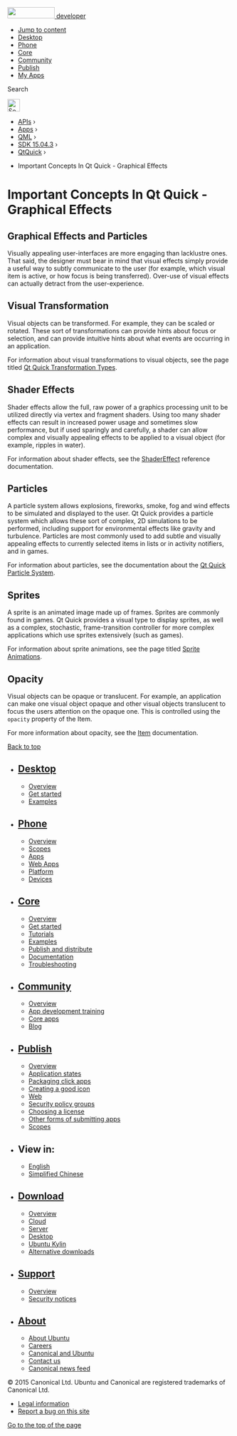 <a href="https://developer.ubuntu.com/" class="logo-ubuntu"><img src="https://developer.ubuntu.com/assets/sites/ubuntu/latest/u/img/logos/logo-ubuntu-orange.svg" width="106" height="25" /> <span>developer</span></a>

-   [Jump to content](index.html#main-content)
-   [Desktop](https://developer.ubuntu.com/en/desktop/)
-   [Phone](https://developer.ubuntu.com/en/phone/)
-   [Core](https://developer.ubuntu.com/core)
-   [Community](https://developer.ubuntu.com/en/community/)
-   [Publish](https://developer.ubuntu.com/en/publish/)
-   [My Apps](https://myapps.developer.ubuntu.com/)

Search

<img src="https://developer.ubuntu.com/assets/sites/ubuntu/latest/u/img/search-white.svg" alt="Search" height="28" />

-   [APIs](../../../../index.html) ›
-   [Apps](../../../index.html) ›
-   [QML](../../index.html) ›
-   <a href="../index.html" class="sub-nav-item">SDK 15.04.3</a> ›
-   <a href="../QtQuick/index.html" class="sub-nav-item">QtQuick</a> ›

<!-- -->

-   Important Concepts In Qt Quick - Graphical Effects

Important Concepts In Qt Quick - Graphical Effects
==================================================

<span class="subtitle"></span>
<span id="details"></span> <span id="graphical-effects-and-particles"></span>
Graphical Effects and Particles
-------------------------------

Visually appealing user-interfaces are more engaging than lacklustre ones. That said, the designer must bear in mind that visual effects simply provide a useful way to subtly communicate to the user (for example, which visual item is active, or how focus is being transferred). Over-use of visual effects can actually detract from the user-experience.

<span id="visual-transformation"></span>
Visual Transformation
---------------------

Visual objects can be transformed. For example, they can be scaled or rotated. These sort of transformations can provide hints about focus or selection, and can provide intuitive hints about what events are occurring in an application.

For information about visual transformations to visual objects, see the page titled [Qt Quick Transformation Types](../QtQuick.qtquick-effects-transformations/index.html).

<span id="shader-effects"></span>
Shader Effects
--------------

Shader effects allow the full, raw power of a graphics processing unit to be utilized directly via vertex and fragment shaders. Using too many shader effects can result in increased power usage and sometimes slow performance, but if used sparingly and carefully, a shader can allow complex and visually appealing effects to be applied to a visual object (for example, ripples in water).

For information about shader effects, see the [ShaderEffect](../QtQuick.ShaderEffect/index.html) reference documentation.

<span id="particles"></span>
Particles
---------

A particle system allows explosions, fireworks, smoke, fog and wind effects to be simulated and displayed to the user. Qt Quick provides a particle system which allows these sort of complex, 2D simulations to be performed, including support for environmental effects like gravity and turbulence. Particles are most commonly used to add subtle and visually appealing effects to currently selected items in lists or in activity notifiers, and in games.

For information about particles, see the documentation about the [Qt Quick Particle System](../QtQuick.qtquick-effects-particles/index.html).

<span id="sprites"></span>
Sprites
-------

A sprite is an animated image made up of frames. Sprites are commonly found in games. Qt Quick provides a visual type to display sprites, as well as a complex, stochastic, frame-transition controller for more complex applications which use sprites extensively (such as games).

For information about sprite animations, see the page titled [Sprite Animations](../QtQuick.qtquick-effects-sprites/index.html).

<span id="opacity"></span>
Opacity
-------

Visual objects can be opaque or translucent. For example, an application can make one visual object opaque and other visual objects translucent to focus the users attention on the opaque one. This is controlled using the `opacity` property of the Item.

For more information about opacity, see the [Item](../QtQuick.Item/index.html) documentation.

[Back to top](index.html#)

-   [Desktop](https://developer.ubuntu.com/en/desktop/)
    ---------------------------------------------------

    -   [Overview](https://developer.ubuntu.com/en/desktop/)
    -   [Get started](http://snapcraft.io/?utm_source=developer.ubuntu.com&utm_medium=devportal&utm_term=snaps%20snapcraft%20desktop&utm_content=menu&utm_campaign=duc_snappers)
    -   [Examples](https://github.com/ubuntu/snappy-playpen)

-   [Phone](https://developer.ubuntu.com/en/phone/)
    -----------------------------------------------

    -   [Overview](https://developer.ubuntu.com/en/phone/)
    -   [Scopes](https://developer.ubuntu.com/en/phone/scopes/)
    -   [Apps](https://developer.ubuntu.com/en/phone/apps/)
    -   [Web Apps](https://developer.ubuntu.com/en/phone/web/)
    -   [Platform](https://developer.ubuntu.com/en/phone/platform/)
    -   [Devices](https://developer.ubuntu.com/en/phone/devices/)

-   [Core](https://developer.ubuntu.com/core)
    -----------------------------------------

    -   [Overview](https://developer.ubuntu.com/core)
    -   [Get started](https://developer.ubuntu.com/core/get-started)
    -   [Tutorials](https://developer.ubuntu.com/core/tutorials)
    -   [Examples](https://developer.ubuntu.com/core/examples)
    -   [Publish and distribute](https://developer.ubuntu.com/core/publish-and-distribute)
    -   [Documentation](https://developer.ubuntu.com/core/documentation)
    -   [Troubleshooting](https://developer.ubuntu.com/core/troubleshooting)

-   [Community](https://developer.ubuntu.com/en/community/)
    -------------------------------------------------------

    -   [Overview](https://developer.ubuntu.com/en/community/)
    -   [App development training](https://developer.ubuntu.com/en/community/training/)
    -   [Core apps](https://developer.ubuntu.com/en/community/core-apps/)
    -   [Blog](https://developer.ubuntu.com/en/community/blog/)

-   [Publish](https://developer.ubuntu.com/en/publish/)
    ---------------------------------------------------

    -   [Overview](https://developer.ubuntu.com/en/publish/)
    -   [Application states](https://developer.ubuntu.com/en/publish/application-states/)
    -   [Packaging click apps](https://developer.ubuntu.com/en/publish/packaging-click-apps/)
    -   [Creating a good icon](https://developer.ubuntu.com/en/publish/creating-a-good-icon/)
    -   [Web](https://developer.ubuntu.com/en/publish/web/)
    -   [Security policy groups](https://developer.ubuntu.com/en/publish/security-policy-groups/)
    -   [Choosing a license](https://developer.ubuntu.com/en/publish/choosing-a-license/)
    -   [Other forms of submitting apps](https://developer.ubuntu.com/en/publish/other-forms-of-submitting-apps/)
    -   [Scopes](https://developer.ubuntu.com/en/publish/scopes/)

-   View in:
    --------

    -   [English](index.html "Change to language: English")
    -   [Simplified Chinese](index.html "Change to language: Simplified Chinese")

-   [Download](http://ubuntu.com/download/)
    ---------------------------------------

    -   [Overview](http://ubuntu.com/download)
    -   [Cloud](http://ubuntu.com/download/cloud)
    -   [Server](http://ubuntu.com/download/server)
    -   [Desktop](http://ubuntu.com/download/desktop)
    -   [Ubuntu Kylin](http://ubuntu.com/download/ubuntu-kylin)
    -   [Alternative downloads](http://ubuntu.com/download/alternative-downloads)

-   [Support](http://ubuntu.com/support/)
    -------------------------------------

    -   [Overview](http://ubuntu.com/support)
    -   [Security notices](http://www.ubuntu.com/usn/)

-   [About](http://ubuntu.com/about/)
    ---------------------------------

    -   [About Ubuntu](http://ubuntu.com/about/about-ubuntu)
    -   [Careers](http://www.canonical.com/careers)
    -   [Canonical and Ubuntu](http://ubuntu.com/about/canonical-and-ubuntu)
    -   [Contact us](http://ubuntu.com/about/contact-us)
    -   [Canonical news feed](http://insights.ubuntu.com/feed/)

© 2015 Canonical Ltd. Ubuntu and Canonical are registered trademarks of Canonical Ltd.

-   [Legal information](http://www.ubuntu.com/legal)
-   [Report a bug on this site](https://bugs.launchpad.net/developer-ubuntu-com/)

<span class="accessibility-aid">[Go to the top of the page](index.html#)</span>
